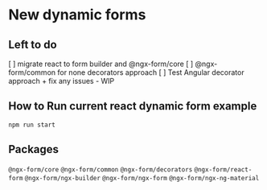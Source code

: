 # New dynamic forms

## Left to do

[ ] migrate react to form builder and @ngx-form/core
[ ] @ngx-form/common for none decorators approach
[ ] Test Angular decorator approach + fix any issues - WIP

## How to Run current react dynamic form example
`npm run start`

## Packages
`@ngx-form/core`
`@ngx-form/common`
`@ngx-form/decorators`
`@ngx-form/react-form`
`@ngx-form/ngx-builder`
`@ngx-form/ngx-form`
`@ngx-form/ngx-ng-material`
